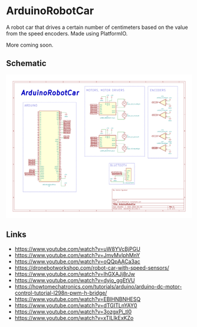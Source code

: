 # ArduinoRobotCar
A robot car that drives a certain number of centimeters based on the value from the speed encoders. Made using PlatformIO.

More coming soon.

## Schematic
![Schematic](./Images/ArduinoRobotCar-Schematic/ArduinoRobotCar-Schematic.svg)

## Links
- https://www.youtube.com/watch?v=uW8YVcBjPGU
- https://www.youtube.com/watch?v=JmvMvIphMnY
- https://www.youtube.com/watch?v=oQQpAACa3ac
- https://dronebotworkshop.com/robot-car-with-speed-sensors/
- https://www.youtube.com/watch?v=lhGXAJj8rJw
- https://www.youtube.com/watch?v=dyjo_ggEtVU
- https://howtomechatronics.com/tutorials/arduino/arduino-dc-motor-control-tutorial-l298n-pwm-h-bridge/
- https://www.youtube.com/watch?v=EBlHNBNHESQ
- https://www.youtube.com/watch?v=dTGITLnYAY0
- https://www.youtube.com/watch?v=3ozgxPi_tl0 
- https://www.youtube.com/watch?v=xTILIkExKZo
